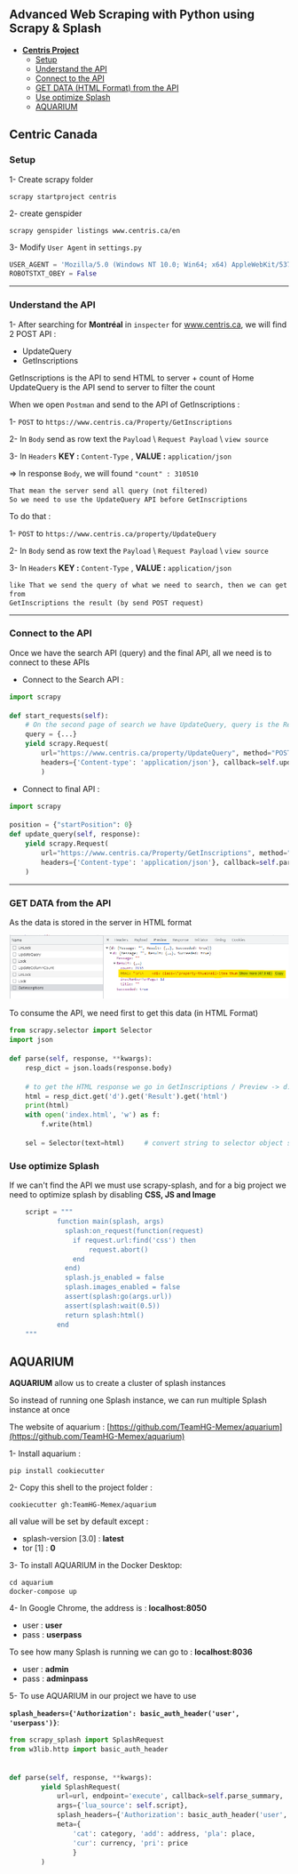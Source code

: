 ## Advanced Web Scraping with Python using Scrapy & Splash

- [**Centris Project**](#Centric-Canada)
    - [Setup](#Setup)
    - [Understand the API](#Understand-the-API)
    - [Connect to the API](#Connect-to-the-API)
    - [GET DATA (HTML Format) from the API](#GET-DATA-from-the-API)
    - [Use optimize Splash](#Use-optimize-Splash)
    - [AQUARIUM](#AQUARIUM)

## Centric Canada

### Setup
1- Create scrapy folder
```shell
scrapy startproject centris
```

2- create genspider
```shell
scrapy genspider listings www.centris.ca/en
```

3- Modify `User Agent` in `settings.py`
```python
USER_AGENT = 'Mozilla/5.0 (Windows NT 10.0; Win64; x64) AppleWebKit/537.36 (KHTML, like Gecko) Chrome/86.0.4240.183 Safari/537.36'
ROBOTSTXT_OBEY = False
```
***

### Understand the API

1- After searching for **Montréal** in `inspecter` for www.centris.ca, we will find 2 POST API :

- UpdateQuery
- GetInscriptions

GetInscriptions is the API to send HTML to server + count of Home
UpdateQuery is the API send to server to filter the count

When we open `Postman` and send to the API of GetInscriptions :

1- `POST` to `https://www.centris.ca/Property/GetInscriptions`

2- In `Body` send as row text the `Payload` \ `Request Payload` \ `view source`

3- In `Headers` **KEY :** `Content-Type` , **VALUE :** `application/json`

=> In response `Body`, we will found `"count" : 310510`

    That mean the server send all query (not filtered)
    So we need to use the UpdateQuery API before GetInscriptions

To do that :

1- `POST` to `https://www.centris.ca/property/UpdateQuery`

2- In `Body` send as row text the `Payload` \ `Request Payload` \ `view source`

3- In `Headers` **KEY :** `Content-Type` , **VALUE :** `application/json`

    like That we send the query of what we need to search, then we can get from 
    GetInscriptions the result (by send POST request)
***
### Connect to the API

Once we have the search API (query) and the final API, 
all we need is to connect to these APIs

- Connect to the Search API :

```python
import scrapy

def start_requests(self):
    # On the second page of search we have UpdateQuery, query is the Request Payload (view source)
    query = {...}
    yield scrapy.Request(
        url="https://www.centris.ca/property/UpdateQuery", method="POST", body=json.dumps(query),
        headers={'Content-type': 'application/json'}, callback=self.update_query
        )

```
- Connect to final API :

```python
import scrapy

position = {"startPosition": 0}
def update_query(self, response):
    yield scrapy.Request(
        url="https://www.centris.ca/Property/GetInscriptions", method="POST", body=json.dumps(self.position),
        headers={'Content-type': 'application/json'}, callback=self.parse
    )
```
***

### GET DATA from the API

As the data is stored in the server in HTML format

![DATA](Snapshot/HTLM.png)

To consume the API, 
we need first to get this data (in HTML Format) 

```python
from scrapy.selector import Selector
import json

def parse(self, response, **kwargs):
    resp_dict = json.loads(response.body)

    # to get the HTML response we go in GetInscriptions / Preview -> d: Result : html
    html = resp_dict.get('d').get('Result').get('html')
    print(html)
    with open('index.html', 'w') as f:
        f.write(html)

    sel = Selector(text=html)     # convert string to selector object so we can use xpath
```
### Use optimize Splash

If we can't find the API we must use scrapy-splash, and for a big project we need to
optimize splash by disabling **CSS, JS and Image**

```python
    script = """
            function main(splash, args)
              splash:on_request(function(request)
                if request.url:find('css') then
                    request.abort()
                end
              end)
              splash.js_enabled = false
              splash.images_enabled = false
              assert(splash:go(args.url))
              assert(splash:wait(0.5))
              return splash:html()
            end
    """
```
## AQUARIUM

**AQUARIUM** allow us to create a cluster of splash instances

So instead of running one Splash instance, we can run multiple Splash instance at once

The website of aquarium : [https://github.com/TeamHG-Memex/aquarium](https://github.com/TeamHG-Memex/aquarium)

1- Install aquarium :

```shell
pip install cookiecutter
```

2- Copy this shell to the project folder :

````shell
cookiecutter gh:TeamHG-Memex/aquarium
````

all value will be set by default except :

- splash-version [3.0] : **latest**
- tor [1] : **0**

3- To install AQUARIUM in the Docker Desktop:
```shell
cd aquarium
docker-compose up
```
4- In Google Chrome, the address is : **localhost:8050**

- user : **user** 
- pass : **userpass**

To see how many Splash is running we can go to : **localhost:8036**

- user : **admin** 
- pass : **adminpass**

5- To use AQUARIUM in our project we have to use 

**`splash_headers={'Authorization': basic_auth_header('user', 'userpass')}`**:

```python
from scrapy_splash import SplashRequest
from w3lib.http import basic_auth_header


def parse(self, response, **kwargs):
        yield SplashRequest(
            url=url, endpoint='execute', callback=self.parse_summary, 
            args={'lua_source': self.script},
            splash_headers={'Authorization': basic_auth_header('user', 'userpass')},
            meta={
                'cat': category, 'add': address, 'pla': place, 
                'cur': currency, 'pri': price
                }
        )

```

